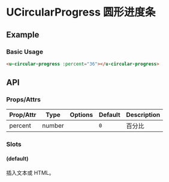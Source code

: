 <!-- 该 README.md 根据 api.yaml 和 docs/*.md 自动生成，为了方便在 GitHub 和 NPM 上查阅。如需修改，请查看源文件 -->

# UCircularProgress 圆形进度条

## Example
### Basic Usage

``` html
<u-circular-progress :percent="36"></u-circular-progress>
```

## API
### Props/Attrs

| Prop/Attr | Type | Options | Default | Description |
| --------- | ---- | ------- | ------- | ----------- |
| percent | number |  | `0` | 百分比 |

### Slots

#### (default)

插入文本或 HTML。
